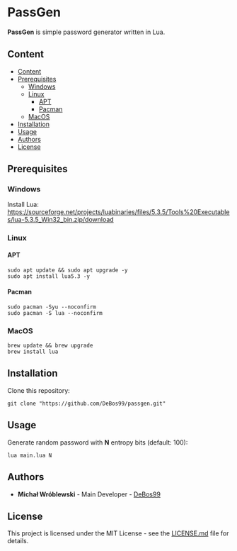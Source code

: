 # PassGen

**PassGen** is simple password generator written in Lua.

## Content

- [Content](#content)
- [Prerequisites](#prerequisites)
  - [Windows](#windows)
  - [Linux](#linux)
    - [APT](#apt)
    - [Pacman](#pacman)
  - [MacOS](#macos)
- [Installation](#installation)
- [Usage](#usage)
- [Authors](#authors)
- [License](#license)

## Prerequisites

### Windows

Install Lua: https://sourceforge.net/projects/luabinaries/files/5.3.5/Tools%20Executables/lua-5.3.5_Win32_bin.zip/download

### Linux

#### APT

```
sudo apt update && sudo apt upgrade -y
sudo apt install lua5.3 -y
```

#### Pacman

```
sudo pacman -Syu --noconfirm
sudo pacman -S lua --noconfirm
```

### MacOS

```
brew update && brew upgrade
brew install lua
```

## Installation

Clone this repository:

`git clone "https://github.com/DeBos99/passgen.git"`

## Usage

Generate random password with **N** entropy bits (default: 100):

`lua main.lua N`

## Authors

* **Michał Wróblewski** - Main Developer - [DeBos99](https://github.com/DeBos99)

## License

This project is licensed under the MIT License - see the [LICENSE.md](LICENSE.md) file for details.
